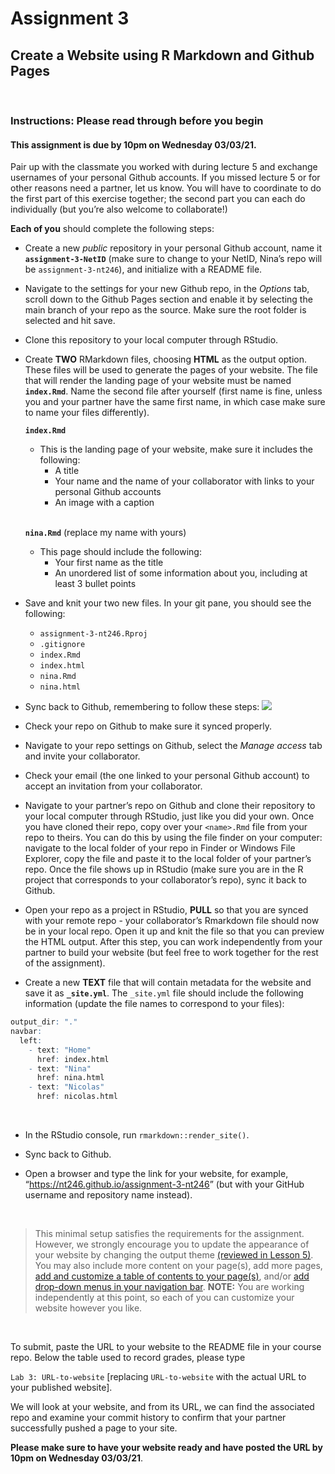 Assignment 3
================

## Create a Website using R Markdown and Github Pages

<br>

### Instructions: Please read through before you begin

#### This assignment is due by **10pm on Wednesday 03/03/21**.

Pair up with the classmate you worked with during lecture 5 and exchange
usernames of your personal Github accounts. If you missed lecture 5 or
for other reasons need a partner, let us know. You will have to
coordinate to do the first part of this exercise together; the second
part you can each do individually (but you’re also welcome to
collaborate\!)

**Each of you** should complete the following steps:

  - Create a new *public* repository in your personal Github account,
    name it **`assignment-3-NetID`** (make sure to change to your NetID,
    Nina’s repo will be `assignment-3-nt246`), and initialize with a
    README file.

  - Navigate to the settings for your new Github repo, in the *Options*
    tab, scroll down to the Github Pages section and enable it by
    selecting the main branch of your repo as the source. Make sure the
    root folder is selected and hit save.

  - Clone this repository to your local computer through RStudio.

  - Create **TWO** RMarkdown files, choosing **HTML** as the output
    option. These files will be used to generate the pages of your
    website. The file that will render the landing page of your website
    must be named **`index.Rmd`**. Name the second file after yourself
    (first name is fine, unless you and your partner have the same first
    name, in which case make sure to name your files differently).
    
    **`index.Rmd`**
    
      - This is the landing page of your website, make sure it includes
        the following:
          - A title
          - Your name and the name of your collaborator with links to
            your personal Github accounts
          - An image with a caption  
            <br>
    
    **`nina.Rmd`** (replace my name with yours)
    
      - This page should include the following:
          - Your first name as the title
          - An unordered list of some information about you, including
            at least 3 bullet points

  - Save and knit your two new files. In your git pane, you should see
    the following:
    
      - `assignment-3-nt246.Rproj`
      - `.gitignore`
      - `index.Rmd`
      - `index.html`
      - `nina.Rmd`
      - `nina.html`

  - Sync back to Github, remembering to follow these steps:
    ![](https://nt246.github.io/NTRES6940-data-science/assets/commit_steps.png)

  - Check your repo on Github to make sure it synced properly.

  - Navigate to your repo settings on Github, select the *Manage access*
    tab and invite your collaborator.

  - Check your email (the one linked to your personal Github account) to
    accept an invitation from your collaborator.

  - Navigate to your partner’s repo on Github and clone their repository
    to your local computer through RStudio, just like you did your own.
    Once you have cloned their repo, copy over your `<name>.Rmd` file
    from your repo to theirs. You can do this by using the file finder
    on your computer: navigate to the local folder of your repo in
    Finder or Windows File Explorer, copy the file and paste it to the
    local folder of your partner’s repo. Once the file shows up in
    RStudio (make sure you are in the R project that corresponds to your
    collaborator’s repo), sync it back to Github.

  - Open your repo as a project in RStudio, **PULL** so that you are
    synced with your remote repo - your collaborator’s Rmarkdown file
    should now be in your local repo. Open it up and knit the file so
    that you can preview the HTML output. After this step, you can work
    independently from your partner to build your website (but feel free
    to work together for the rest of the assignment).

  - Create a new **TEXT** file that will contain metadata for the
    website and save it as **`_site.yml`**. The `_site.yml` file should
    include the following information (update the file names to
    correspond to your files):

<!-- end list -->

``` r
output_dir: "."
navbar:
  left:
    - text: "Home"
      href: index.html
    - text: "Nina"
      href: nina.html
    - text: "Nicolas"
      href: nicolas.html  
```

<br>

  - In the RStudio console, run `rmarkdown::render_site()`.

  - Sync back to Github.

  - Open a browser and type the link for your website, for example,
    “<https://nt246.github.io/assignment-3-nt246>” (but with your
    GitHub username and repository name instead).

<br>

> This minimal setup satisfies the requirements for the assignment.
> However, we strongly encourage you to update the appearance of your
> website by changing the output theme [(reviewed in
> Lesson 5)](https://nt246.github.io/NTRES-6100-data-science/lesson5-collaboration-part2.html#Adding_content_and_editing_the_website).
> You may also include more content on your page(s), add more pages,
> [add and customize a table of contents to your
> page(s)](https://bookdown.org/yihui/rmarkdown/html-document.html#table-of-contents),
> and/or [add drop-down menus in your navigation
> bar](https://bookdown.org/yihui/rmarkdown/rmarkdown-site.html#site-navigation).
> **NOTE:** You are working independently at this point, so each of you
> can customize your website however you like.

<br>

To submit, paste the URL to your website to the README file in your
course repo. Below the table used to record grades, please type

`Lab 3: URL-to-website` \[replacing `URL-to-website` with the actual URL
to your published website\].

We will look at your website, and from its URL, we can find the
associated repo and examine your commit history to confirm that your
partner successfully pushed a page to your site.

**Please make sure to have your website ready and have posted the URL by
10pm on Wednesday 03/03/21**.
